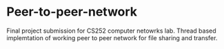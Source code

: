 # Peer-to-peer-network

Final project submission for CS252 computer netowrks lab. 
Thread based implemtation of working peer to peer network for file sharing and transfer.
